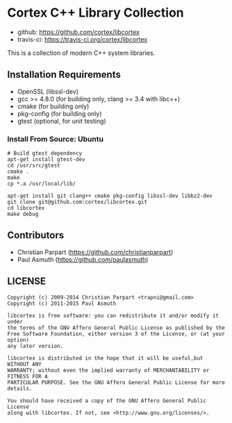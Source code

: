 # Cortex C++ Library Collection

- github: https://github.com/cortex/libcortex
- travis-ci: https://travis-ci.org/cortex/libcortex

This is a collection of modern C++ system libraries.

## Installation Requirements

- OpenSSL (libssl-dev)
- gcc >= 4.8.0 (for building only, clang >= 3.4 with libc++)
- cmake (for building only)
- pkg-config (for building only)
- gtest (optional, for unit testing)

### Install From Source: Ubuntu

```
# Build gtest dependency
apt-get install gtest-dev
cd /usr/src/gtest
cmake .
make
cp *.a /usr/local/lib/
```

```
apt-get install git clang++ cmake pkg-config libssl-dev libbz2-dev
git clone git@github.com:cortex/libcortex.git
cd libcortex
make debug
```

## Contributors

- Christian Parpart (https://github.com/christianparpart)
- Paul Asmuth (https://github.com/paulasmuth)

LICENSE
-------

```
Copyright (c) 2009-2014 Christian Parpart <trapni@gmail.com>
Copyright (c) 2011-2015 Paul Asmuth

libcortex is free software: you can redistribute it and/or modify it under
the terms of the GNU Affero General Public License as published by the
Free Software Foundation, either version 3 of the License, or (at your option)
any later version.

libcortex is distributed in the hope that it will be useful,but WITHOUT ANY
WARRANTY; without even the implied warranty of MERCHANTABILITY or FITNESS FOR A
PARTICULAR PURPOSE. See the GNU Affero General Public License for more details.

You should have received a copy of the GNU Affero General Public License
along with libcortex. If not, see <http://www.gnu.org/licenses/>.
